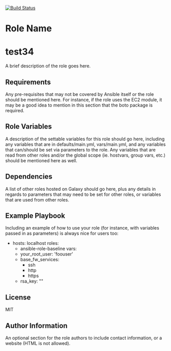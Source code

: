 [![Build Status](https://travis-ci.org/florianow/ansible_role_baseline.svg?branch=main)](https://travis-ci.org/vegantofuboy/ansible_role_baseline)

Role Name
=========

test34
=======

A brief description of the role goes here.

Requirements
------------

Any pre-requisites that may not be covered by Ansible itself or the role should be mentioned here. For instance, if the role uses the EC2 module, it may be a good idea to mention in this section that the boto package is required.

Role Variables
--------------

A description of the settable variables for this role should go here, including any variables that are in defaults/main.yml, vars/main.yml, and any variables that can/should be set via parameters to the role. Any variables that are read from other roles and/or the global scope (ie. hostvars, group vars, etc.) should be mentioned here as well.

Dependencies
------------

A list of other roles hosted on Galaxy should go here, plus any details in regards to parameters that may need to be set for other roles, or variables that are used from other roles.

Example Playbook
----------------

Including an example of how to use your role (for instance, with variables passed in as parameters) is always nice for users too:

- hosts: localhost
  roles:
    - ansible-role-baseline
  vars:
    - your_root_user: 'foouser'
    - base_fw_services:
       - ssh
       - http
       - https
    - rsa_key: ""

License
-------

MIT

Author Information
------------------

An optional section for the role authors to include contact information, or a website (HTML is not allowed).
